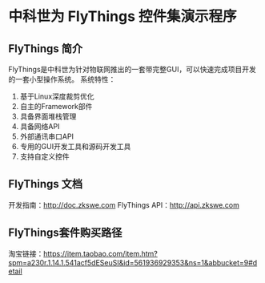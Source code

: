 # 中科世为 FlyThings 控件集演示程序
## FlyThings 简介
FlyThings是中科世为针对物联网推出的一套带完整GUI，可以快速完成项目开发的一套小型操作系统。
系统特性：
1. 基于Linux深度裁剪优化
2. 自主的Framework部件
3. 具备界面堆栈管理
4. 具备网络API
5. 外部通讯串口API
6. 专用的GUI开发工具和源码开发工具
7. 支持自定义控件

## FlyThings 文档
开发指南：http://doc.zkswe.com
FlyThings API：http://api.zkswe.com

## FlyThings套件购买路径
淘宝链接：https://item.taobao.com/item.htm?spm=a230r.1.14.1.541acf5dESeuSI&id=561936929353&ns=1&abbucket=9#detail
